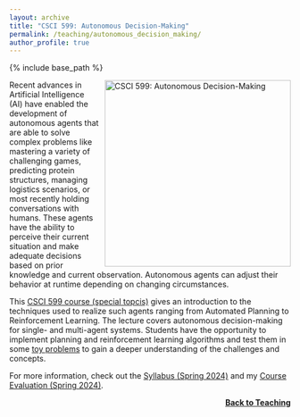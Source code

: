 ```yaml
---
layout: archive
title: "CSCI 599: Autonomous Decision-Making"
permalink: /teaching/autonomous_decision_making/
author_profile: true
---
```


{% include base_path %}

<img src="https://thomyphan.github.io/images/teaching/csci599_usc.png" title="Autonomous Decision-Making" style="float:right; width:250pt;padding-left:10px;"  alt="CSCI 599: Autonomous Decision-Making"/>

Recent advances in Artificial Intelligence (AI) have enabled the development of autonomous agents that are able to solve complex problems like mastering a variety of challenging games, predicting protein structures, managing logistics scenarios, or most recently holding conversations with humans. These agents have the ability to perceive their current situation and make adequate decisions based on prior knowledge and current observation. Autonomous agents can adjust their behavior at runtime depending on changing circumstances.

This [CSCI 599 course (special topcis)](https://classes.usc.edu/term-20241/course/csci-599/) gives an introduction to the techniques used to realize such agents ranging from Automated Planning to Reinforcement Learning. The lecture covers autonomous decision-making for single- and multi-agent systems. Students have the opportunity to implement planning and reinforcement learning algorithms and test them in some [toy problems](https://github.com/thomyphan/autonomous-decision-making) to gain a deeper understanding of the challenges and concepts.

For more information, check out the [Syllabus (Spring 2024)](https://web-app.usc.edu/soc/syllabus/20241/30026.pdf) and my [Course Evaluation (Spring 2024)](https://thomyphan.github.io/files/csci599_evaluation_spring2024.pdf).

<div style="float: right;">
    <a href="https://thomyphan.github.io/teaching/"><strong>Back to Teaching</strong></a>
</div>